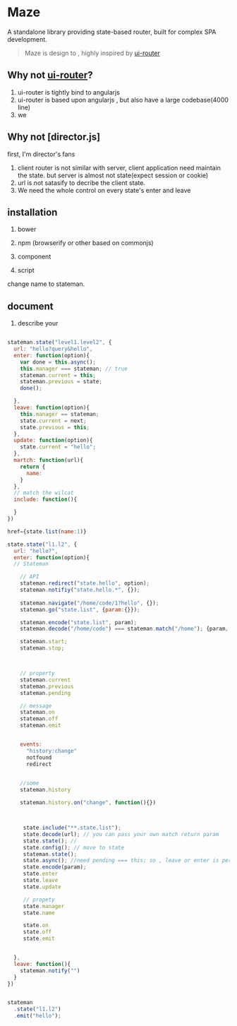 Maze
=======

A standalone library providing state-based router, built for complex SPA development.



> Maze is design to , highly inspired by [ui-router]()



## Why not [ui-router]()?

1. ui-router is tightly bind to angularjs
2. ui-router is based upon angularjs , but also have a large codebase(4000 line)
3. we 

## Why not [director.js]

first, I'm director's fans

1. client router is not similar with server, client application need maintain the state. but server is almost not state(expect session or cookie)
2. url is not satasify to decribe the client state.
3. We need the whole control on every state's enter and leave




## installation

1. bower


2. npm (browserify or other based on commonjs)


3. component


4. script


change name to stateman.

## document

1. describe your 


```javascript

stateman.state("level1.level2", {
  url: "hello?query&hello",
  enter: function(option){
    var done = this.async();
    this.manager === stateman; // true
    stateman.current = this;
    stateman.previous = state;
    done();

  },
  leave: function(option){
    this.manager == stateman;
    state.current = next;
    state.previous = this;
  },
  update: function(option){
    state.current = "hello";
  },
  martch: function(url){
    return {
      name:
    } 
  },
  // match the wilcat
  include: function(){

  }
})

href={state.list(name:1)}

state.state("l1.l2", {
  url: "hello?",
  enter: function(option){
  // Stateman

    // API
    stateman.redirect("state.hello", option);
    stateman.notifiy("state.hello.*", {});
    
    stateman.navigate("/home/code/1?hello", {});
    stateman.go("state.list", {param:{}});

    stateman.encode("state.list", param);
    stateman.decode("/home/code") === stateman.match("/home"); {param, state}

    stateman.start;
    stateman.stop;



    // property 
    stateman.current
    stateman.previous
    stateman.pending

    // message
    stateman.on
    stateman.off
    stateman.emit


    events:
      "history:change"
      notfound
      redirect

  
    //some 
    stateman.history

    stateman.history.on("change", function(){})



     state.include("**.state.list");
     state.decode(url); // you can pass your own match return param
     state.state(); // 
     state.config(); // move to state
     stateman.state();
     state.async(); //need pending === this; so , leave or enter is permit
     state.encode(param);
     state.enter
     state.leave
     state.update

     // propety
     state.manager
     state.name

     state.on
     state.off
     state.emit


  },
  leave: function(){
    stateman.notify("") 
  }
})


stateman
  .state("l1.l2")
  .emit("hello");




```
